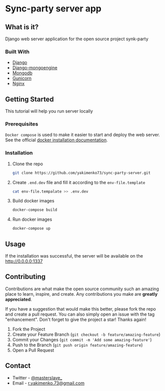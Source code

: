 # Sync-party server app
## What is it?
Django web server application for the open source project synk-party

### Built With

* [Django](https://www.djangoproject.com/)
* [Django-mongoengine](http://mongoengine.org/)
* [Mongodb](https://www.mongodb.com/)
* [Gunicorn](https://gunicorn.org/)
* [Nginx](https://nginx.org/en/)

## Getting Started

This tutorial will help you run server locally

### Prerequisites

`Docker compose` is used to make it easier to start and deploy the web server. See the official [docker installation documentation](https://docs.docker.com/compose/install/).

### Installation

1. Clone the repo
   ```sh
   git clone https://github.com/yakimenko73/sync-party-server.git
   ```
2. Create `.end.dev` file and fill it according to the `env-file.template`
   ```sh
   cat env-file.tempalate >> .env.dev
   ```
3. Build docker images
   ```sh
   docker-compose build
   ```
4. Run docker images
   ```sh
   docker-compose up
   ```
   
## Usage

If the installation was successful, the server will be available on the http://0.0.0.0:1337

## Contributing

Contributions are what make the open source community such an amazing place to learn, inspire, and create. Any contributions you make are **greatly appreciated**.

If you have a suggestion that would make this better, please fork the repo and create a pull request. You can also simply open an issue with the tag "enhancement".
Don't forget to give the project a star! Thanks again!

1. Fork the Project
2. Create your Feature Branch (`git checkout -b feature/amazing-feature`)
3. Commit your Changes (`git commit -m 'Add some amazing-feature'`)
4. Push to the Branch (`git push origin feature/amazing-feature`)
5. Open a Pull Request

## Contact

* Twitter - [@masterslave_](https://twitter.com/masterslave_)
* Email - r.yakimenko.73@gmail.com
